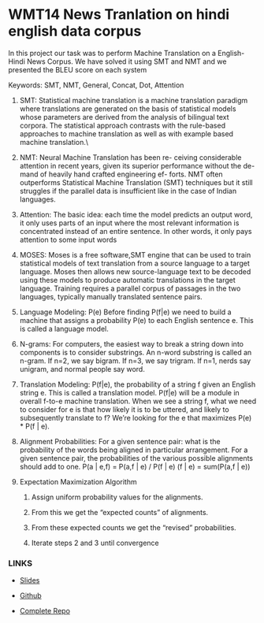 # WMT14 News Tranlation on hindi english data corpus
In this project our task was to perform Machine Translation on a English-Hindi News Corpus. We have solved it using SMT and NMT and we presented the BLEU score on each system 

Keywords: SMT, NMT, General, Concat, Dot, Attention


1.  SMT: Statistical machine translation is a machine translation
    paradigm where translations are generated on the basis of
    statistical models whose parameters are derived from the analysis of
    bilingual text corpora. The statistical approach contrasts with the
    rule-based approaches to machine translation as well as with example
    based machine translation.\

2.  NMT: Neural Machine Translation has been re- ceiving considerable
    attention in recent years, given its superior performance without
    the de- mand of heavily hand crafted engineering ef- forts. NMT
    often outperforms Statistical Machine Translation (SMT) techniques
    but it still struggles if the parallel data is insufficient like in
    the case of Indian languages.

3.  Attention: The basic idea: each time the model predicts an output
    word, it only uses parts of an input where the most relevant
    information is concentrated instead of an entire sentence. In other
    words, it only pays attention to some input words

4.  MOSES: Moses is a free software,SMT engine that can be used to train
    statistical models of text translation from a source language to a
    target language. Moses then allows new source-language text to be
    decoded using these models to produce automatic translations in the
    target language. Training requires a parallel corpus of passages in
    the two languages, typically manually translated sentence pairs.

5.  Language Modeling: P(e) Before finding P(f|e) we need to build a
    machine that assigns a probability P(e) to each English sentence e.
    This is called a language model.

6.  N-grams: For computers, the easiest way to break a string down into
    components is to consider substrings. An n-word substring is called
    an n-gram. If n=2, we say bigram. If n=3, we say trigram. If n=1,
    nerds say unigram, and normal people say word.

7.  Translation Modeling: P(f|e), the probability of a string f
    given an English string e. This is called a translation model. P(f|e) will be a module in overall f-to-e machine translation.
    When we see a string f, what we need to consider for e is that how
    likely it is to be uttered, and likely to subsequently translate to
    f? We’re looking for the e that maximizes P(e) * P(f | e).

8.  Alignment Probabilities: For a given sentence pair: what is the
    probability of the words being aligned in particular arrangement.
    For a given sentence pair, the probabilities of the various possible
    alignments should add to one. P(a | e,f) = P(a,f | e) / P(f | e)
    (f | e) = sum(P(a,f | e))

9.  Expectation Maximization Algorithm

    1.  Assign uniform probability values for the alignments.

    2.  From this we get the “expected counts” of alignments.

    3.  From these expected counts we get the “revised” probabilities.

    4.  Iterate steps 2 and 3 until convergence


### LINKS

-   [Slides](https://docs.google.com/presentation/d/1tylPZVzRy1UaASTTlmhpExfjZEGoUNs8RqHTxwDxbX8/edit?usp=sharing)

-   [Github](https://github.com/nilabja-bhattacharya/WMT14_news_tranlation)

-   [Complete
    Repo](https://drive.google.com/open?id=1XLBd0VSe3Kx7ql8VjNYAB23YbxoPXcts)

